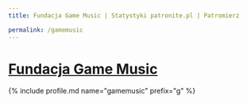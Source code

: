 ```yaml
---
title: Fundacja Game Music | Statystyki patronite.pl | Patromierz

permalink: /gamemusic
---
```


# [Fundacja Game Music](https://patronite.pl/gamemusic)

{% include profile.md name="gamemusic" prefix="g" %}
